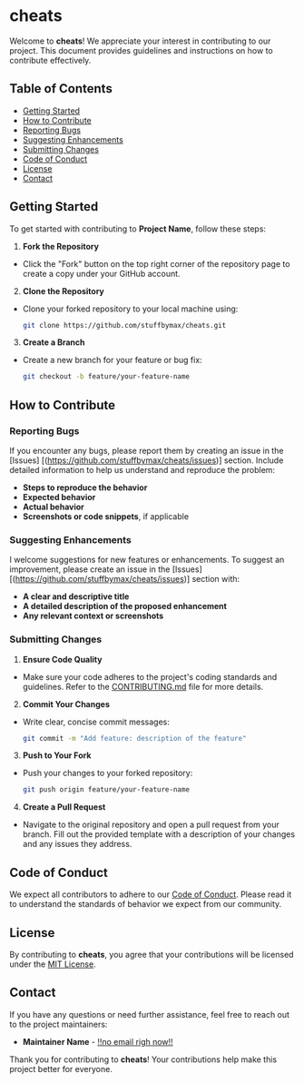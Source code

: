 # cheats

Welcome to **cheats**! We appreciate your interest in contributing to our project. This document provides guidelines and instructions on how to contribute effectively.

## Table of Contents

- [Getting Started](#getting-started)
- [How to Contribute](#how-to-contribute)
- [Reporting Bugs](#reporting-bugs)
- [Suggesting Enhancements](#suggesting-enhancements)
- [Submitting Changes](#submitting-changes)
- [Code of Conduct](#code-of-conduct)
- [License](#license)
- [Contact](#contact)

## Getting Started

To get started with contributing to **Project Name**, follow these steps:

1. **Fork the Repository**
 - Click the "Fork" button on the top right corner of the repository page to create a copy under your GitHub account.

2. **Clone the Repository**
 - Clone your forked repository to your local machine using:
     ```bash
     git clone https://github.com/stuffbymax/cheats.git
     ```



3. **Create a Branch**
- Create a new branch for your feature or bug fix:
     ```bash
     git checkout -b feature/your-feature-name
     ```

## How to Contribute

### Reporting Bugs

If you encounter any bugs, please report them by creating an issue in the [Issues] [(https://github.com/stuffbymax/cheats/issues)] section. Include detailed information to help us understand and reproduce the problem:
- **Steps to reproduce the behavior**
- **Expected behavior**
- **Actual behavior**
- **Screenshots or code snippets**, if applicable

### Suggesting Enhancements

I welcome suggestions for new features or enhancements. To suggest an improvement, please create an issue in the [Issues] [(https://github.com/stuffbymax/cheats/issues)] section with:
- **A clear and descriptive title**
- **A detailed description of the proposed enhancement**
- **Any relevant context or screenshots**

### Submitting Changes

1. **Ensure Code Quality**
- Make sure your code adheres to the project's coding standards and guidelines. Refer to the [CONTRIBUTING.md](CONTRIBUTING.md) file for more details.

2. **Commit Your Changes**
 - Write clear, concise commit messages:
     ```bash
     git commit -m "Add feature: description of the feature"
     ```

3. **Push to Your Fork**
- Push your changes to your forked repository:
     ```bash
     git push origin feature/your-feature-name
     ```

4. **Create a Pull Request**
- Navigate to the original repository and open a pull request from your branch. Fill out the provided template with a description of your changes and any issues they address.

## Code of Conduct

We expect all contributors to adhere to our [Code of Conduct](CODE_OF_CONDUCT.md). Please read it to understand the standards of behavior we expect from our community.

## License

By contributing to **cheats**, you agree that your contributions will be licensed under the [MIT License](LICENSE).

## Contact

If you have any questions or need further assistance, feel free to reach out to the project maintainers:

- **Maintainer Name** - [!!no email righ now!!](mailto:email@example.com)

Thank you for contributing to **cheats**! Your contributions help make this project better for everyone.
